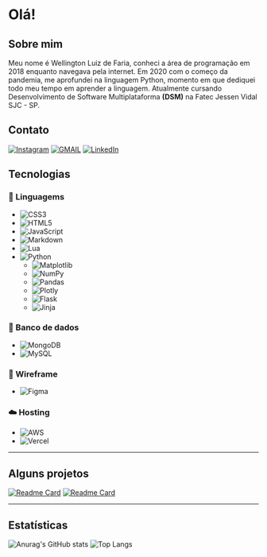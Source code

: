 # Olá!

## Sobre mim

Meu nome é Wellington Luiz de Faria, conheci a área de programação em 2018 enquanto navegava pela internet. Em 2020 com o começo da pandemia, me aprofundei na linguagem Python, momento em que dediquei todo meu tempo em aprender a linguagem. Atualmente cursando Desenvolvimento de Software Multiplataforma **(DSM)** na Fatec Jessen Vidal SJC - SP.

## Contato

[![Instagram](https://img.shields.io/badge/-Instagram-%23E4405F?style=for-the-badge&logo=instagram&logoColor=white)](https://www.instagram.com/wellingtonfarial/)
[![GMAIL](https://img.shields.io/badge/-Gmail-%23333?style=for-the-badge&logo=gmail&logoColor=white)](mailto:wellingtonll.faria@gmail.com)
[![LinkedIn](https://img.shields.io/badge/-LinkedIn-%230077B5?style=for-the-badge&logo=linkedin&logoColor=white)](https://www.linkedin.com/in/wellington-luiz-92007425b/)

## Tecnologias

### 📃 Linguagems

  - ![CSS3](https://img.shields.io/badge/css3-%231572B6.svg?style=for-the-badge&logo=css3&logoColor=white)
  - ![HTML5](https://img.shields.io/badge/html5-%23E34F26.svg?style=for-the-badge&logo=html5&logoColor=white)
  - ![JavaScript](https://img.shields.io/badge/javascript-%23323330.svg?style=for-the-badge&logo=javascript&logoColor=%23F7DF1E)
  - ![Markdown](https://img.shields.io/badge/markdown-%23000000.svg?style=for-the-badge&logo=markdown&logoColor=white)
  - ![Lua](https://img.shields.io/badge/lua-%232C2D72.svg?style=for-the-badge&logo=lua&logoColor=white)
  - ![Python](https://img.shields.io/badge/python-3670A0?style=for-the-badge&logo=python&logoColor=ffdd54)
    - ![Matplotlib](https://img.shields.io/badge/Matplotlib-%23ffffff.svg?style=for-the-badge&logo=Matplotlib&logoColor=black)
    - ![NumPy](https://img.shields.io/badge/numpy-%23013243.svg?style=for-the-badge&logo=numpy&logoColor=white)
    - ![Pandas](https://img.shields.io/badge/pandas-%23150458.svg?style=for-the-badge&logo=pandas&logoColor=white)
    - ![Plotly](https://img.shields.io/badge/Plotly-%233F4F75.svg?style=for-the-badge&logo=plotly&logoColor=white)
    - ![Flask](https://img.shields.io/badge/flask-%23000.svg?style=for-the-badge&logo=flask&logoColor=white)
    - ![Jinja](https://img.shields.io/badge/jinja-white.svg?style=for-the-badge&logo=jinja&logoColor=black)

### 💾 Banco de dados

  - ![MongoDB](https://img.shields.io/badge/MongoDB-%234ea94b.svg?style=for-the-badge&logo=mongodb&logoColor=white)
  - ![MySQL](https://img.shields.io/badge/mysql-%2300f.svg?style=for-the-badge&logo=mysql&logoColor=white)

### 🧱 Wireframe

  - ![Figma](https://img.shields.io/badge/figma-%23F24E1E.svg?style=for-the-badge&logo=figma&logoColor=white)

### ☁️ Hosting

  - ![AWS](https://img.shields.io/badge/AWS-%23FF9900.svg?style=for-the-badge&logo=amazon-aws&logoColor=white)
  - ![Vercel](https://img.shields.io/badge/vercel-%23000000.svg?style=for-the-badge&logo=vercel&logoColor=white)

---

## Alguns projetos

[![Readme Card](https://github-readme-stats.vercel.app/api/pin/?username=WellingtonLFaria&repo=DesafioNumerosTelefone&theme=radical)](https://github.com/WellingtonLFaria/DesafioNumerosTelefone) [![Readme Card](https://github-readme-stats.vercel.app/api/pin/?username=WellingtonLFaria&repo=Jogo&theme=radical)](https://github.com/WellingtonLFaria/Jogo)

---

## Estatísticas

![Anurag's GitHub stats](https://github-readme-stats.vercel.app/api?username=WellingtonLFaria&count_private=true&show_icons=true&theme=radical) ![Top Langs](https://github-readme-stats.vercel.app/api/top-langs/?username=WellingtonLFaria&layout=compact&theme=radical)
